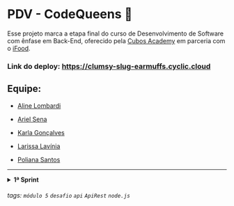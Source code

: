 # PDV - CodeQueens 👑

Esse projeto marca a etapa final do curso de Desenvolvimento de Software com ênfase em Back-End, oferecido pela <a href="https://cubos.academy/?utm_term=cubos%20academy&utm_campaign=Conversion+-+Search+-+Branding+-+Cubos+Academy&utm_source=google&utm_medium=cpc&hsa_acc=6320525513&hsa_cam=18154121427&hsa_grp=141084695032&hsa_ad=618464016440&hsa_src=g&hsa_tgt=kwd-1212716925774&hsa_kw=cubos%20academy&hsa_mt=e&hsa_net=adwords&hsa_ver=3&gclid=CjwKCAjwyY6pBhA9EiwAMzmfwZznm0pCci8QyZMBU_L5s_fvzJaukZDPH-qlJGh8Zg6eT7xi21ozyBoCLfkQAvD_BwE">Cubos Academy</a> em parceria com o <a href="https://www.ifood.com.br">iFood</a>.

### Link do deploy:  <a>https://clumsy-slug-earmuffs.cyclic.cloud</a>

## Equipe: 

- <a href="https://www.linkedin.com/in/aline-lombardi/">Aline Lombardi</a>

- <a href="https://www.linkedin.com/in/arielsena27/">Ariel Sena</a>

- <a href="https://www.linkedin.com/in/karla-goncalves-s/">Karla Gonçalves</a>

- <a href="https://www.linkedin.com/in/larissalaviniaba/">Larissa Lavínia</a>

- <a href="https://www.linkedin.com/in/polianams/">Poliana Santos</a>

---

<details>
<summary><b> 1ª Sprint </b></summary>
<br>

<details>
<summary><b> Escopo do projeto</b></summary>

### O que o usuário não logado poderá fazer:

- Listar categorias;
- Cadastrar usuário;
- Efetuar login.


### O que o usuário logado poderá fazer:

- Detalhar perfil do usuário, ou seja, visualizar os dados do seu perfil;
- Editar/Atualizar informações do perfil.

---
<br/>

**Importante 1:** Sempre que a validação de uma requisição falhar, responder com código de erro e mensagem adequada à situação.

**Importante 2:** Para endpoints de cadastro/atualização os objetos de requisição devem conter as propriedades equivalentes as colunas das tabelas.

**Exemplo:**

```javascript
// Corpo da requisição para cadastro de usuário (body)
{
    "nome": "José",
    "email": "jose@email.com",
    "senha": "jose"
}
```
## **Status Codes**

Possíveis **_status codes_** esperados como resposta da API.

```javascript
// 200 (OK) = requisição bem sucedida
// 201 (Created) = requisição bem sucedida e algo foi criado
// 204 (No Content) = requisição bem sucedida, sem conteúdo no corpo da resposta
// 400 (Bad Request) = o servidor não entendeu a requisição pois está com uma sintaxe/formato inválido
// 401 (Unauthorized) = o usuário não está autenticado (logado)
// 403 (Forbidden) = o usuário não tem permissão de acessar o recurso solicitado
// 404 (Not Found) = o servidor não pode encontrar o recurso solicitado
// 500 (Internal Server Error) = erro inesperado do servidor
```
## Banco de Dados:

- Criar um banco de dados PostGreSQL chamado `pdv`.
- Deverá conter as seguintes tabelas:

### 1 - Tabela de usuários:

- **id** (autoincremento);

- **nome** (texto);

- **email** (campo único);

- **senha** (texto).

### 2 - Tabela de categorias:

- **id** (autoincremento);

- **descrição** (texto);

- Cadastrar categorias na tabela.

## Endpoints

### GET - Listar Categorias ( /categoria )

### Dados enviados:

- Nenhum! Não é necessário.

### Dados retornados:

- Lista com as categorias previamente cadastradas no banco de dados.

---

### POST - Cadastrar Usuário  ( /usuario )

### Dados enviados:

Os dados serão enviados por requisição por meio do body:

- **nome**;
- **email**;
- **senha**.

### Dados retornados:

- Sucesso / erro.

### Objetivos Gerais

- Validar nome, email e a senha;
- Verificar se o email já existe no banco de dados;
- Criptografar a senha;
- Cadastrar o usuário no banco de dados;
- Retornar o nome do usuário e email ou uma mensagem de sucesso.
---

### POST - Login ( /login )

### Dados enviados:

Os dados serão enviados por requisição por meio do body:

- **email**;
- **senha**.

### Dados retornados:

- Sucesso / erro;
- **nome**, **email** e **token**.

### Objetivos Gerais

- Validar email e a senha;
- Buscar o usuário no banco de dados;
- Verificar se a senha informada está correta;
- Gerar o token de autenticação;
- Retornar os dados do usuário (nome, email e token).

---

### **GET - Detalhar Perfil do usuário logado ( /usuario )

### Dados enviados:

- **token** (que terá id do usuário logado);

### Dados retornados:

- **id**;
- **nome**;
- **email**.

### Objetivos Gerais

- Validar o token do usuario logado;
- Buscar o cadastro do usuário com a informação do token (com o token é possível obter os dados do usuário);
- Retornar os dados do usuário.

---
### PUT - Editar perfil do usuário ( /usuario )

### Dados enviados:

- **token** (que terá id do usuário logado);

#### Enviar os seguintes dados pelo body:

- **nome**;
- **email**;
- **senha**.

### Dados retornados:

- **id**;
- **nome**;
- **email**.

### Objetivos Gerais

- Validar o token do usuário logado;
- Validar os campos informados no body da requisição;
- Buscar o cadastro do usuário com a informação do token (com o token é possível obter os dados do usuário);
- Verificar se o email novo é único;
- Criptografar a nova senha caso seja modificada;
- Modificar o banco de dados com os novos dados do usuário.

---

## Deploy

- Fazer o deploy;
- Disponibilizar a URL.

</details>
</details>

###### tags: `módulo 5` `desafio` `api` `ApiRest` `node.js`